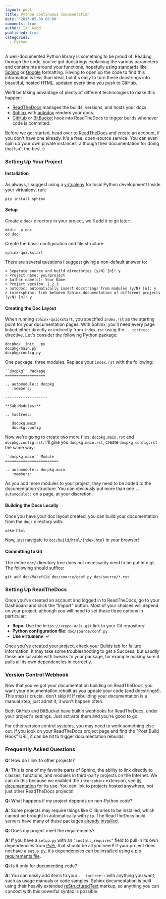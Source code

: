 ```yaml
---
layout: post
title: Python continuous documentation
date: '2013-05-30 08:00'
comments: true
author: Ian Good
published: true
categories:
  - Python
---
```


A well-documented Python library is something to be proud of. Reading through
the code, you've got docstrings explaining the various parameters and
constraints around your functions, hopefully using standards like [Sphinx][1]
or [Google][13] formatting. Having to open up the code to find this information
is less than ideal, but it's easy to turn these docstrings into beautiful,
hosted HTML, updated every time you push to GitHub.

We'll be taking advantage of plenty of different technologies to make this
happen:

* [ReadTheDocs][2] manages the builds, versions, and hosts your docs.
* [Sphinx][3] with [autodoc][4] renders your docs.
* [GitHub][5] or [BitBucket][6] hook into ReadTheDocs to trigger builds
  whenever code is commited.

Before we get started, head over to [ReadTheDocs][2] and create an account, if
you don't have one already. It's a free, open-source service. You can even spin
up your own private instances, although their documentation for doing that
isn't the best :)

<!-- more -->

### Setting Up Your Project

#### Installation

As always, I suggest using a [virtualenv][7] for local Python development!
Inside your virtualenv, run:

    pip install sphinx

#### Setup

Create a `doc/` directory in your project, we'll add it to git later:

    mkdir -p doc
    cd doc

Create the basic configuration and file structure:

    sphinx-quickstart

There are several questions I suggest giving a non-default answer to:

    > Separate source and build directories (y/N) [n]: y
    > Project name: yourproject
    > Author name(s): Your Name
    > Project version: 1.2.3
    > autodoc: automatically insert docstrings from modules (y/N) [n]: y
    > intersphinx: link between Sphinx documentation of different projects (y/N) [n]: y

#### Creating the Doc Layout

When running `sphinx-quickstart`, you specified `index.rst` as the starting
point for your documentation pages. With Sphinx, you'll need every page linked
either directly or indirectly from `index.rst` using the `.. toctree::`
directive. Let's consider the following Python package:

    docpkg/__init__.py
    docpkg/main.py
    docpkg/config.py

One package, three modules. Replace your `index.rst` with the following:

    ``docpkg`` Package
    ==================

    .. automodule:: docpkg
       :members:

    -------------------

    **Sub-Modules:**

    .. toctree::

       docpkg.main
       docpkg.config

Now we're going to create two more files, `docpkg.main.rst` and
`docpkg.config.rst`.  I'll give you `docpkg.main.rst`, create
`docpkg.config.rst` the same way:

    ``docpkg.main`` Module
    ========================

    .. automodule:: docpkg.main
       :members:

As you add more modules to your project, they need to be added to the
documentation structure. You can obviously put more than one `.. automodule::`
on a page, at your discretion.

#### Building the Docs Locally

Once you have your doc layout created, you can build your documentation from the
`doc/` directory with:

    make html

Now, just navigate to `doc/build/html/index.html` in your browser!

#### Committing to Git

The entire `doc/` directory tree does not necessarily need to be put into git.
The following should suffice:

    git add doc/Makefile doc/source/conf.py doc/source/*.rst

### Setting Up ReadTheDocs

Once you've created an account and logged in to ReadTheDocs, go to your
Dashboard and click the "Import" button. Most of your choices will depend on
your project, although you will need to set these three options in particular:

* **Repo**: Use the `https://<repo-url>.git` link to your Git repository!
* **Python configuration file**: `doc/source/conf.py`
* **Use virtualenv**: ***&#x2713;***

Once you've created your project, check your Builds tab for failure
information.  It may take some troubleshooting to get a Success, but *usually*
these are solvable with tweaks to your package, for example making sure it
pulls all its own dependencies in correctly.

### Version Control Webhook

Now that you've got your documentation building on ReadTheDocs, you want your
documentation rebuilt as you update your code (and docstrings!). This step is
crucial, don't skip it! If rebuilding your documentation is a manual step, just
admit it, it won't happen often.

Both GitHub and BitBucket have builtin webhooks for ReadTheDocs, under your
project's settings. Just activate them and you're good to go.

For other version control systems, you may need to work something else out. If
you look on your ReadTheDocs project page and find the "Post Build Hook" URL, it
can be hit to trigger documentation rebuilds.

### Frequently Asked Questions

**Q:** How do I link to other projects?

**A:** This is one of my favorite parts of Sphinx, the ability to link
directly to classes, functions, and modules in third-party projects on the
Internet. We can do this because we enabled the `intersphinx` extension, see
[its documentation][8] for its use. You can link to projects hosted anywhere,
not just other ReadTheDocs projects!

**Q:** What happens if my project depends on non-Python code?

**A:** Some projects may require things like C libraries to be installed,
which cannot be brought in automatically with `pip`. The ReadTheDocs build
servers have many of these packages [already installed][9].

**Q:** Does my project meet the requirements?

**A:** If you have a `setup.py` with an `"install_requires"` field to pull in
its own dependencies from [PyPi][10], that should be all you need! If your
project does not have a `setup.py`, it's dependencies can be installed using a
[pip requirements file][11].

**Q:** Is it only for documenting code?

**A:** You can easily add items to your ``.. toctree::`` with anything you
want, such as usage manuals or code samples. Sphinx documentation is built
using their heavily extended [reStructuredText][12] markup, so anything you can
concoct with this powerful syntax is possible.

[1]: https://pythonhosted.org/an_example_pypi_project/sphinx.html#full-code-example
[2]: https://readthedocs.org/
[3]: https://sphinx-doc.org/
[4]: https://sphinx-doc.org/latest/ext/autodoc.html
[5]: https://github.com/
[6]: https://bitbucket.org/
[7]: https://www.virtualenv.org/en/latest/
[8]: https://sphinx-doc.org/latest/ext/intersphinx.html
[9]: https://read-the-docs.readthedocs.org/en/latest/builds.html#packages-installed-in-the-build-environment
[10]: https://pypi.python.org/pypi
[11]: https://www.pip-installer.org/en/latest/requirements.html#requirements-files
[12]: https://sphinx-doc.org/rest.html
[13]: https://google-styleguide.googlecode.com/svn/trunk/pyguide.html?showone=Comments#Comments

